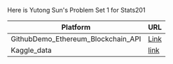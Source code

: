 Here is Yutong Sun's Problem Set 1 for Stats201

| Platform  | URL |
| ------------- | ------------- |
| GithubDemo_Ethereum_Blockchain_API  | [Link](https://github.com/Rising-Stars-by-Sunshine/Yutong-Sun/blob/f23628d98d180a57abb2867c52cf0ed3c9fcffc5/Problem_set1/YutongSun_Demo_Ethereum_Blockchain_API%20(1).ipynb) |
| Kaggle_data | [link ](https://github.com/Rising-Stars-by-Sunshine/Yutong-Sun/blob/f23628d98d180a57abb2867c52cf0ed3c9fcffc5/Problem_set1/yutong-sun-a1.ipynb) |
